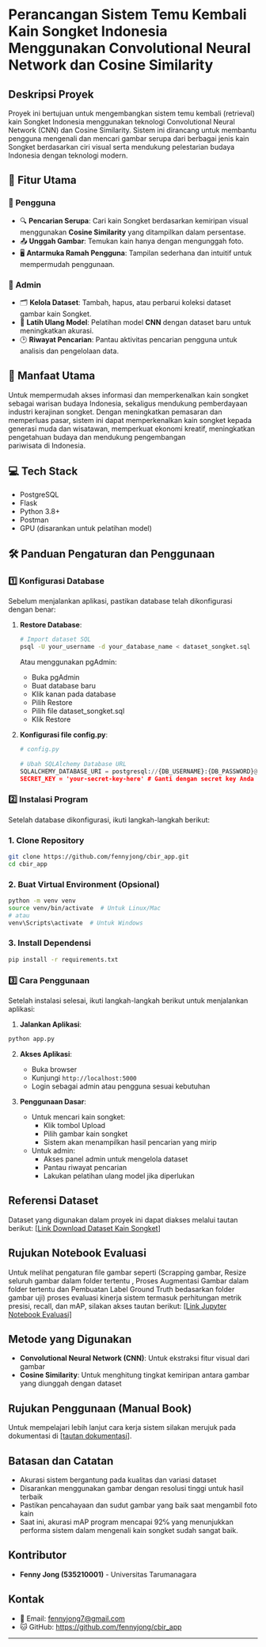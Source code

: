 # Perancangan Sistem Temu Kembali Kain Songket Indonesia Menggunakan Convolutional Neural Network dan Cosine Similarity

## Deskripsi Proyek

Proyek ini bertujuan untuk mengembangkan sistem temu kembali (retrieval) kain Songket Indonesia menggunakan teknologi Convolutional Neural Network (CNN) dan Cosine Similarity. Sistem ini dirancang untuk membantu pengguna mengenali dan mencari gambar serupa dari berbagai jenis kain Songket berdasarkan ciri visual serta mendukung pelestarian budaya Indonesia dengan teknologi modern.

## 🌟 Fitur Utama

### 👤 Pengguna
- 🔍 **Pencarian Serupa**: Cari kain Songket berdasarkan kemiripan visual menggunakan **Cosine Similarity** yang ditampilkan dalam persentase.
- 📤 **Unggah Gambar**: Temukan kain hanya dengan mengunggah foto.
- 🖥️ **Antarmuka Ramah Pengguna**: Tampilan sederhana dan intuitif untuk mempermudah penggunaan.

### 🔑 Admin
- 🗂️ **Kelola Dataset**: Tambah, hapus, atau perbarui koleksi dataset gambar kain Songket.
- 🧠 **Latih Ulang Model**: Pelatihan model **CNN** dengan dataset baru untuk meningkatkan akurasi.
- 🕑 **Riwayat Pencarian**: Pantau aktivitas pencarian pengguna untuk analisis dan pengelolaan data.

## 🚀 Manfaat Utama
Untuk mempermudah akses informasi dan memperkenalkan kain songket sebagai warisan budaya Indonesia, sekaligus mendukung pemberdayaan industri kerajinan songket. Dengan meningkatkan pemasaran dan memperluas pasar, sistem ini dapat memperkenalkan kain songket kepada generasi muda dan wisatawan, memperkuat ekonomi kreatif, meningkatkan pengetahuan budaya dan mendukung pengembangan pariwisata di Indonesia.

## 💻 Tech Stack
- PostgreSQL
- Flask
- Python 3.8+
- Postman
- GPU (disarankan untuk pelatihan model)

## 🛠️ Panduan Pengaturan dan Penggunaan
### 1️⃣ Konfigurasi Database
Sebelum menjalankan aplikasi, pastikan database telah dikonfigurasi dengan benar:
1. **Restore Database**:
   ```bash
   # Import dataset SQL
   psql -U your_username -d your_database_name < dataset_songket.sql
   ```
   Atau menggunakan pgAdmin:
   - Buka pgAdmin
   - Buat database baru
   - Klik kanan pada database
   - Pilih Restore
   - Pilih file dataset_songket.sql
   - Klik Restore

2. **Konfigurasi file config.py**:
   ```python
   # config.py
  
   # Ubah SQLAlchemy Database URL
   SQLALCHEMY_DATABASE_URI = postgresql://{DB_USERNAME}:{DB_PASSWORD}@{DB_HOST}:{DB_PORT}/{DB_NAME}'
   SECRET_KEY = 'your-secret-key-here' # Ganti dengan secret key Anda

### 2️⃣ Instalasi Program
Setelah database dikonfigurasi, ikuti langkah-langkah berikut:
### 1. **Clone Repository**
```bash
git clone https://github.com/fennyjong/cbir_app.git
cd cbir_app
```

### 2. **Buat Virtual Environment (Opsional)**
```bash
python -m venv venv
source venv/bin/activate  # Untuk Linux/Mac
# atau
venv\Scripts\activate  # Untuk Windows
```

### 3. Install Dependensi
```bash
pip install -r requirements.txt
```

### 3️⃣ Cara Penggunaan
Setelah instalasi selesai, ikuti langkah-langkah berikut untuk menjalankan aplikasi:
1.  **Jalankan Aplikasi**:
```bash
python app.py
```
2. **Akses Aplikasi**:
   - Buka browser
   - Kunjungi `http://localhost:5000`
   - Login sebagai admin atau pengguna sesuai kebutuhan

3. **Penggunaan Dasar**:
   - Untuk mencari kain songket: 
     - Klik tombol Upload
     - Pilih gambar kain songket
     - Sistem akan menampilkan hasil pencarian yang mirip
   - Untuk admin:
     - Akses panel admin untuk mengelola dataset
     - Pantau riwayat pencarian
     - Lakukan pelatihan ulang model jika diperlukan

## Referensi Dataset
Dataset yang digunakan dalam proyek ini dapat diakses melalui tautan berikut: [[Link Download Dataset Kain Songket](https://kirimin.link/QfehrNC0)]

## Rujukan Notebook Evaluasi
Untuk melihat pengaturan file gambar seperti (Scrapping gambar, Resize seluruh gambar dalam folder tertentu , Proses Augmentasi Gambar dalam folder tertentu dan Pembuatan Label Ground Truth bedasarkan folder gambar uji) proses evaluasi kinerja sistem termasuk perhitungan metrik presisi, recall, dan mAP, silakan akses tautan berikut: [[Link Jupyter Notebook Evaluasi]](https://drive.google.com/file/d/1H2QF3WV7GhEZDC_w1UGNUijnLkD-cK2O/view?usp=sharing)

## Metode yang Digunakan
- **Convolutional Neural Network (CNN)**: Untuk ekstraksi fitur visual dari gambar
- **Cosine Similarity**: Untuk menghitung tingkat kemiripan antara gambar yang diunggah dengan dataset

## Rujukan Penggunaan (Manual Book)
Untuk mempelajari lebih lanjut cara kerja sistem silakan merujuk pada dokumentasi di [[tautan dokumentasi](https://drive.google.com/file/d/16j-wzHSc_HFhpeagpHrDPMwJrpEaVhkj/view?usp=drive_link)].

## Batasan dan Catatan
- Akurasi sistem bergantung pada kualitas dan variasi dataset
- Disarankan menggunakan gambar dengan resolusi tinggi untuk hasil terbaik
- Pastikan pencahayaan dan sudut gambar yang baik saat mengambil foto kain
- Saat ini, akurasi mAP program mencapai 92℅ yang menunjukkan performa sistem dalam mengenali kain songket sudah sangat baik.
  
## Kontributor
- **Fenny Jong (535210001)** - Universitas Tarumanagara

## Kontak
- 📧 Email: fennyjong7@gmail.com
- 🐱 GitHub: https://github.com/fennyjong/cbir_app

---
